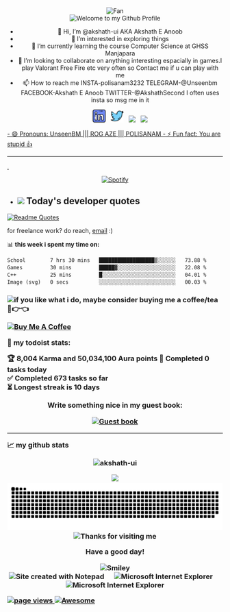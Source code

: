 <div align="center">
<img src="https://github.com/fnky/fnky/raw/fnky/img/fan-1.gif" alt="Fan" align="center">
</div>
<!-- "Hero" Header -->
<div align="center">
  <img src="https://github.com/BrunnerLivio/brunnerlivio/blob/master/images/welcome.png?raw=true" style="max-width: 100%;" alt="Welcome to my Github Profile" />



  
 - 👋 Hi, I’m @akshath-ui AKA Akshath E Anoob
- 👀 I’m interested in exploring things 
- 🌱 I’m currently learning the course Computer Science at GHSS Manjapara
- 💞️ I’m looking to collaborate on anything interesting espacially in games.I play Valorant Free Fire etc very often so Contact me if u can play with me
- 📫 How to reach me INSTA-polisanam3232 TELEGRAM-@Unseenbm FACEBOOK-Akshath E Anoob TWITTER-@AkshathSecond I often uses insta so msg me in it   <div align='center'>
  <p align='center'>
    <a href="https://www.linkedin.com/in/akshath-e-anoob-13568a323/"><img height="30" src="https://raw.githubusercontent.com/8bithemant/8bithemant/master/linkedin.png?raw=true"></a>&nbsp;&nbsp;
    <a href="https://x.com/AkshathSecond"><img height="30" src="https://raw.githubusercontent.com/8bithemant/8bithemant/master/twitter.png?raw=true"></a>&nbsp;&nbsp;
    <a href="mailto:akshatheanoob@gmail.com"><img height="30" src="https://th.bing.com/th/id/OIP.9sT4UWsRfFiy6vPydv3_-QHaHO?pid=ImgDet&rs=1"></a>&nbsp;&nbsp;
    <a href="https://www.instagram.com/polisanam3232/"><img height="30" src=https://www.edigitalagency.com.au/wp-content/uploads/Instagram-logo-PNG-small-size.png                                                   
  </p>
</div>
- 😄 Pronouns: UnseenBM  |||  ROG AZE  |||  POLISANAM
- ⚡ Fun fact: You are stupid 👍
<hr>
 


&nbsp;<div align="center">
  [![Spotify](https://novatorem.vercel.app/api/spotify?background_color=0d1117&border_color=ffffff)](https://open.spotify.com/user/312gfsjg6eo5fpka7beo4lmqbfzy?si=1ba0aa4d65f2462b)
</div>



- <h2> <img src="https://emojis.slackmojis.com/emojis/images/1588315024/8823/hyperkitty.gif?1588315024" width="30" /> <strong>Today's developer quotes</strong>

[![Readme Quotes](https://quotes-github-readme.vercel.app/api?type=horizontal&theme=swift&border=true)](https://github.com/piyushsuthar/github-readme-quotes)

<!---
akshath-ui/akshath-ui is a ✨ special ✨ repository because its `README.md` (this file) appears on your GitHub profile.
You can click the Preview link to take a look at your changes.
--->
for freelance work? do reach, [email](mailto:akshatheanoob@gmail.com) :)

📊 **this week i spent my time on:**
<!--START_SECTION:waka-->

```txt
School        7 hrs 30 mins   ██████████████████▒░░░░░░   73.88 %
Games         30 mins         █████▓░░░░░░░░░░░░░░░░░░░   22.08 %
C++           25 mins         █░░░░░░░░░░░░░░░░░░░░░░░░   04.01 %
Image (svg)   0 secs          ░░░░░░░░░░░░░░░░░░░░░░░░░   00.03 %
```

<!--END_SECTION:waka-->

<h3> <img src="https://emojis.slackmojis.com/emojis/images/1621024394/39092/cat-roll.gif?1621024394" width="28" />if you like what i do, maybe consider buying me a coffee/tea 🥺👉👈

<a href="https://www.buymeacoffee.com/akshath" target="_blank"><img src="https://cdn.buymeacoffee.com/buttons/v2/default-red.png" alt="Buy Me A Coffee" width="150" ></a>

🚧 **my todoist stats:**
<!-- TODO-IST:START -->
🏆  8,004 Karma and 50,034,100 Aura points 
🌸  Completed 0 tasks today           
✅  Completed 673 tasks so far           
⏳  Longest streak is 10 days
<!-- TODO-IST:END -->

<div align="center">
<p>Write something nice in my guest book:</p>
<a href="https://github.com/akshath-ui/akshath-ui/issues"><img src="https://github.com/fnky/fnky/raw/fnky/img/guestbook.gif" alt="Guest book" align="center"></a>
</div>

<hr>
📈 my github stats

<p align="center"> <img src="https://github-readme-stats.vercel.app/api?username=akshath-ui&show_icons=true&theme=gotham" alt="akshath-ui" />
</div>
<div align="center">
	<img src="https://cdn.jsdelivr.net/gh/holic-x/holic-x/assets/github-contribution-grid-snake.svg" />
</div>
<picture>
  <source media="(prefers-color-scheme: dark)" srcset="https://raw.githubusercontent.com/holic-x/holic-x/output/github-contribution-grid-snake-dark.svg">
  <source media="(prefers-color-scheme: light)" srcset="https://raw.githubusercontent.com/holic-x/holic-x/output/github-contribution-grid-snake.svg">
  <img alt="github contribution grid snake animation" src="https://raw.githubusercontent.com/adorabled4/adorabled4/output/github-contribution-grid-snake.svg">
</picture>

<!-- Footer -->

<div align="center">

<img height="120" alt="Thanks for visiting me" width="100%" src="https://raw.githubusercontent.com/BrunnerLivio/brunnerlivio/master/images/marquee.svg" />
<br />
<div align="center">
<p>Have a good day!</p>
<div>
<img src="https://github.com/fnky/fnky/raw/fnky/img/smile.gif" alt="Smiley" align="center">
</div>
</div>


<img src="https://raw.githubusercontent.com/BrunnerLivio/brunnerlivio/master/images/notepad.gif" alt="Site created with Notepad" height="30" />
<!-- "margin-right: whatever;" -->
<span>&nbsp;&nbsp;&nbsp;&nbsp;</span>  
<img src="https://raw.githubusercontent.com/BrunnerLivio/brunnerlivio/master/images/ie_logo.gif" alt="Microsoft Internet Explorer" />
<span>&nbsp;&nbsp;&nbsp;&nbsp;</span>  
<img src="https://raw.githubusercontent.com/BrunnerLivio/brunnerlivio/master/images/noframes.gif" alt="Microsoft Internet Explorer" />

</div>
<p align="left">
  <a href="https://github.com/akshath-ui/akshath-ui">
    <img src="https://komarev.com/ghpvc/?username=akshath-ui" alt="page views" />
  </a>
  <a href="https://github.com/abhisheknaiidu/awesome-github-profile-readme">
    <img alt="Awesome" src="https://awesome.re/mentioned-badge.svg">
  </a>
    <a href="https://github.com/akshath-ui?tab=followers">
  
